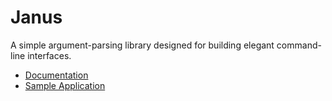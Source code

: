 # Janus

A simple argument-parsing library designed for building elegant command-line interfaces.

* [Documentation][docs]
* [Sample Application][sample]

[docs]: http://www.dmulholl.com/docs/janus-c/
[sample]: https://github.com/dmulholl/janus-c/blob/master/src/example.c

